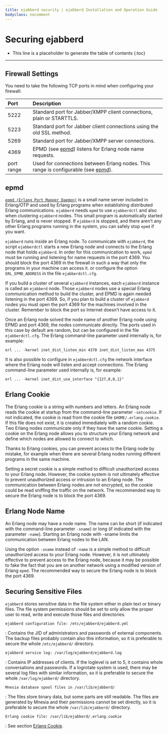 ```yaml
---
title: ejabberd security | ejabberd Installation and Operation Guide
bodyclass: nocomment
---
```


# Securing ejabberd

* This line is a placeholder to generate the table of contents
{:toc}
---

## Firewall Settings

You need to take the following TCP ports in mind when configuring your
firewall:

| **Port**              | **Description**                                                                             |
|:----------------------|:--------------------------------------------------------------------------------------------|
| 5222                  | Standard port for Jabber/XMPP client connections, plain or STARTTLS.                        |
| 5223                  | Standard port for Jabber client connections using the old SSL method.                       |
| 5269                  | Standard port for Jabber/XMPP server connections.                                           |
| 4369                  | EPMD (see [epmd](#epmd)) listens for Erlang node name requests.                             |
| port range            | Used for connections between Erlang nodes. This range is configurable (see [epmd](#epmd)).  |

## epmd

[`epmd (Erlang Port Mapper Daemon)`][1]
is a small name server included in Erlang/OTP and used by Erlang
programs when establishing distributed Erlang communications. `ejabberd`
needs `epmd` to use `ejabberdctl` and also when clustering `ejabberd`
nodes. This small program is automatically started by Erlang, and is
never stopped. If `ejabberd` is stopped, and there aren’t any other
Erlang programs running in the system, you can safely stop `epmd` if you
want.

`ejabberd` runs inside an Erlang node. To communicate with `ejabberd`,
the script `ejabberdctl` starts a new Erlang node and connects to the
Erlang node that holds `ejabberd`. In order for this communication to
work, `epmd` must be running and listening for name requests in the port
4369. You should block the port 4369 in the firewall in such a way that
only the programs in your machine can access it. or configure the option
`ERL_EPMD_ADDRESS` in the file `ejabberdctl.cfg`.

If you build a cluster of several `ejabberd` instances, each `ejabberd`
instance is called an `ejabberd` node. Those `ejabberd` nodes use a
special Erlang communication method to build the cluster, and EPMD is
again needed listening in the port 4369. So, if you plan to build a
cluster of `ejabberd` nodes you must open the port 4369 for the machines
involved in the cluster. Remember to block the port so Internet doesn’t
have access to it.

Once an Erlang node solved the node name of another Erlang node using
EPMD and port 4369, the nodes communicate directly. The ports used in
this case by default are random, but can be configured in the file
`ejabberdctl.cfg`. The Erlang command-line parameter used internally is,
for example:

	erl ... -kernel inet_dist_listen_min 4370 inet_dist_listen_max 4375

It is also possible to configure in `ejabberdctl.cfg` the network
interface where the Erlang node will listen and accept connections. The
Erlang command-line parameter used internally is, for example:

	erl ... -kernel inet_dist_use_interface "{127,0,0,1}"

## Erlang Cookie

The Erlang cookie is a string with numbers and letters. An Erlang node
reads the cookie at startup from the command-line parameter
`-setcookie`. If not indicated, the cookie is read from the cookie file
`$HOME/.erlang.cookie`. If this file does not exist, it is created
immediately with a random cookie. Two Erlang nodes communicate only if
they have the same cookie. Setting a cookie on the Erlang node allows
you to structure your Erlang network and define which nodes are allowed
to connect to which.

Thanks to Erlang cookies, you can prevent access to the Erlang node by
mistake, for example when there are several Erlang nodes running
different programs in the same machine.

Setting a secret cookie is a simple method to difficult unauthorized
access to your Erlang node. However, the cookie system is not ultimately
effective to prevent unauthorized access or intrusion to an Erlang node.
The communication between Erlang nodes are not encrypted, so the cookie
could be read sniffing the traffic on the network. The recommended way
to secure the Erlang node is to block the port 4369.

## Erlang Node Name

An Erlang node may have a node name. The name can be short (if indicated
with the command-line parameter `-sname`) or long (if indicated with the
parameter `-name`). Starting an Erlang node with -sname limits the
communication between Erlang nodes to the LAN.

Using the option `-sname` instead of `-name` is a simple method to
difficult unauthorized access to your Erlang node. However, it is not
ultimately effective to prevent access to the Erlang node, because it
may be possible to fake the fact that you are on another network using a
modified version of Erlang `epmd`. The recommended way to secure the
Erlang node is to block the port 4369.

## Securing Sensitive Files

`ejabberd` stores sensitive data in the file system either in plain text
or binary files. The file system permissions should be set to only allow
the proper user to read, write and execute those files and directories.

`ejabberd configuration file: /etc/ejabberd/ejabberd.yml`

:   Contains the JID of administrators and passwords of external
	components. The backup files probably contain also this information,
	so it is preferable to secure the whole `/etc/ejabberd/` directory.

`ejabberd service log: /var/log/ejabberd/ejabberd.log`

:   Contains IP addresses of clients. If the loglevel is set to 5, it
	contains whole conversations and passwords. If a logrotate system is
	used, there may be several log files with similar information, so it
	is preferable to secure the whole `/var/log/ejabberd/` directory.

`Mnesia database spool files in /var/lib/ejabberd/`

:   The files store binary data, but some parts are still readable. The
	files are generated by Mnesia and their permissions cannot be set
	directly, so it is preferable to secure the whole
	`/var/lib/ejabberd/` directory.

`Erlang cookie file: /var/lib/ejabberd/.erlang.cookie`

:   See section [Erlang Cookie](#erlang-cookie).

[1]:	http://www.erlang.org/doc/man/epmd.html
